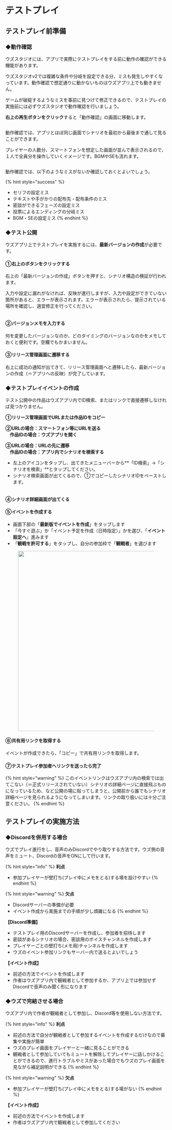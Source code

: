 # テストプレイ

## テストプレイ前準備

### ◆動作確認

ウズスタジオには、アプリで実際にテストプレイをする前に動作の確認ができる機能があります。

ウズスタジオv2では複雑な条件や分岐を設定できる分、ミスも発生しやすくなっています。動作確認で想定通りに動かないものはウズアプリ上でも動きません。

ゲームが破綻するようなミスを事前に見つけて修正できるので、テストプレイの実施前には必ずウズスタジオで動作確認を行いましょう。

**右上の再生ボタンをクリック**すると「動作確認」の画面に移動します。

<figure><img src="../../.gitbook/assets/image (44).png" alt=""><figcaption></figcaption></figure>

動作確認では、アプリとほぼ同じ画面でシナリオを最初から最後まで通して見ることができます。

プレイヤーの人数分、スマートフォンを想定した画面が並んで表示されるので、１人で全員分を操作していくイメージです。BGMやSEも流れます。

<figure><img src="../../.gitbook/assets/image (45).png" alt=""><figcaption></figcaption></figure>

動作確認では、以下のようなミスがないか確認しておくとよいでしょう。

{% hint style="success" %}
* セリフの設定ミス
* テキストや手がかりの配布先・配布条件のミス
* 密談ができるフェーズの設定ミス
* 投票によるエンディングの分岐ミス
* BGM・SEの設定ミス
{% endhint %}



### ◆テスト公開

ウズアプリ上でテストプレイを実施するには、**最新バージョンの作成**が必要です。

#### **①右上のボタンをクリックする**

右上の「最新バージョンの作成」ボタンを押すと、シナリオ構造の検証が行われます。

入力や設定に漏れがなければ、反映が進行しますが、入力や設定ができていない箇所があると、エラーが表示されます。エラーが表示されたら、提示されている場所を確認し、適宜修正を行ってください。

<figure><img src="../../.gitbook/assets/image (43).png" alt=""><figcaption></figcaption></figure>

#### ②バージョンメモを入力する

何を変更したバージョンなのか、どのタイミングのバージョンなのかをメモしておくと便利です。空欄でもかまいません。

#### ③リリース管理画面に遷移する

右上に成功の通知が出てきて、リリース管理画面へと遷移したら、最新バージョンの作成（＝アプリへの反映）が完了しています。



### ◆テストプレイイベントの作成

テスト公開中の作品はウズアプリ内でID検索、またはリンクで直接遷移しなければ見つかりません。

**①リリース管理画面でURLまたは作品IDをコピー**

**②URLの場合：スマートフォン等にURLを送る**\
　**作品IDの場合：ウズアプリを開く**

**③URLの場合：URLの先に遷移**\
　**作品IDの場合：アプリ内でシナリオを検索する**

* 左上のアイコンをタップし、出てきたメニューバーから\*\*「ID検索」→「シナリオを検索」\*\*とタップしてください。
* シナリオ検索画面が出てくるので、①でコピーしたシナリオIDをペーストします。

<figure><img src="../../.gitbook/assets/desc.001.png" alt=""><figcaption></figcaption></figure>

#### ④**シナリオ詳細画面が出てくる**

#### ⑤**イベントを作成する**

* 画面下部の「**最新版でイベントを作成**」をタップします
* 「今すぐ遊ぶ」か「イベント予定を作成（日時指定）」かを選び、「**イベント設定へ**」進みます
* 「**観戦を許可する**」をタップし、自分の参加枠で「**観戦者**」を選びます

<figure><img src="../../.gitbook/assets/image (47).png" alt="" width="563"><figcaption></figcaption></figure>

#### ⑥**共有用リンクを取得する**

イベントが作成できたら、「コピー」で共有用リンクを取得します。

#### ⑦**テストプレイ参加者へリンクを送ったら完了**

{% hint style="warning" %}
このイベントリンクはウズアプリ内の検索では出てこない（＝正式リリースされていない）シナリオの詳細ページに直接飛ぶものになっているため、など公開の場に貼ってしまうと、公開前から誰でもシナリオ詳細ページを見られるようになってしまいます。リンクの取り扱いには十分ご注意ください。
{% endhint %}



## テストプレイの実施方法

### ◆Discordを併用する場合

ウズでプレイ進行をし、音声のみDiscordでやり取りする方法です。ウズ側の音声をミュート、Discordの音声をONにして行います。

{% hint style="info" %}
**利点**

* 参加プレイヤーが壁打ち(プレイ中にメモをとる)する場を設けやすい
{% endhint %}

{% hint style="warning" %}
**欠点**

* Discordサーバーの準備が必要
* イベント作成から実施までの手順が少し煩雑になる
{% endhint %}

**【Discord準備】**

* テストプレイ用のDiscordサーバーを作成し、参加者を招待します
* 密談があるシナリオの場合、密談用のボイスチャンネルを作成します
* プレイヤーごとの壁打ち(メモ用)チャンネルを作成します
* ウズのイベント参加リンクもサーバー内で送るとよいでしょう

**【イベント作成】**

* 前述の方法でイベントを作成します
* 作者はウズアプリ内で観戦者として参加するか、アプリ上では参加せずDiscordで音声のみ聞く形になります



### ◆ウズで完結させる場合

ウズアプリ内で作者が観戦者として参加し、Discord等を使用しない方法です。

{% hint style="info" %}
**利点**

* 前述の方法で自分が観戦者として参加するイベントを作成するだけなので募集や実施が簡単
* ウズのプレイ画面をプレイヤーと一緒に見ることができる
* 観戦者として参加していてもミュートを解除してプレイヤーに話しかけることができるので、進行トラブルやミスがあった場合でもウズのプレイ画面を見ながら補足説明ができる
{% endhint %}

{% hint style="warning" %}
**欠点**

* 参加プレイヤーが壁打ち(プレイ中にメモをとる)する場がない
{% endhint %}

**【イベント作成】**

* 前述の方法でイベントを作成します
* 作者はウズアプリ内で観戦者として参加してください
